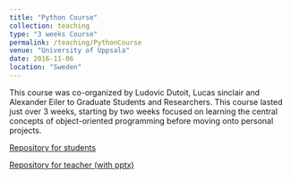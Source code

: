 ```yaml
---
title: "Python Course"
collection: teaching
type: "3 weeks Course"
permalink: /teaching/PythonCourse
venue: "University of Uppsala"
date: 2016-11-06
location: "Sweden"
---
```


This course was co-organized by Ludovic Dutoit, Lucas sinclair and Alexander Eiler to Graduate Students and Researchers. This course lasted just over 3 weeks, starting by two weeks focused on learning the central concepts of object-oriented programming before moving onto personal projects.

[Repository for students](https://github.com/xapple/python_ebc_2016)     

[Repository for teacher (with pptx)](https://github.com/ldutoit/python_ebc_2016)

